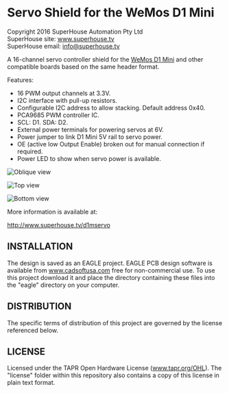Servo Shield for the WeMos D1 Mini
==================================

Copyright 2016 SuperHouse Automation Pty Ltd  
SuperHouse site:  www.superhouse.tv  
SuperHouse email: info@superhouse.tv  

A 16-channel servo controller shield for the [WeMos D1 Mini][1] 
and other compatible boards based on the same header format.

Features:

 * 16 PWM output channels at 3.3V.
 * I2C interface with pull-up resistors.
 * Configurable I2C address to allow stacking. Default address 0x40.
 * PCA9685 PWM controller IC.
 * SCL: D1. SDA: D2.
 * External power terminals for powering servos at 6V.
 * Power jumper to link D1 Mini 5V rail to servo power.
 * OE (active low Output Enable) broken out for manual connection if required.
 * Power LED to show when servo power is available.

![Oblique view](https://raw.githubusercontent.com/SuperHouse/D1MSERVO/master/images/D1MSERVO-oblique-v1_0.png)

![Top view](https://raw.githubusercontent.com/SuperHouse/D1MSERVO/master/images/D1MSERVO-top-v1_0.png)

![Bottom view](https://raw.githubusercontent.com/SuperHouse/D1MSERVO/master/images/D1MSERVO-bottom-v1_0.png)

More information is available at:

  http://www.superhouse.tv/d1mservo


INSTALLATION
------------
The design is saved as an EAGLE project. EAGLE PCB design software is
available from www.cadsoftusa.com free for non-commercial use. To use
this project download it and place the directory containing these files
into the "eagle" directory on your computer.


DISTRIBUTION
------------
The specific terms of distribution of this project are governed by the
license referenced below.


LICENSE
-------
Licensed under the TAPR Open Hardware License (www.tapr.org/OHL).
The "license" folder within this repository also contains a copy of
this license in plain text format.


[1]: http://www.wemos.cc/wiki/doku.php?id=en:d1_mini

